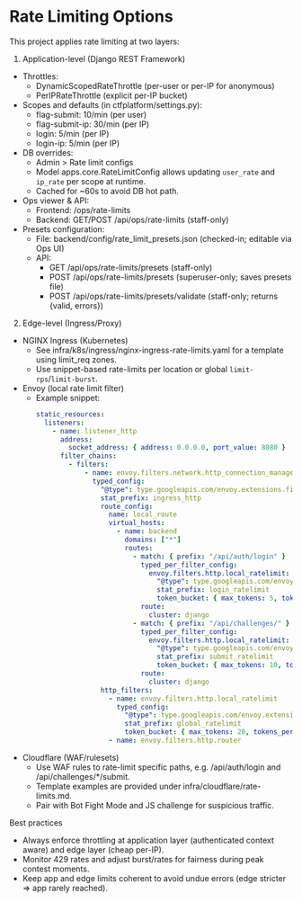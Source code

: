 # Rate Limiting Options

This project applies rate limiting at two layers:

1) Application-level (Django REST Framework)
- Throttles:
  - DynamicScopedRateThrottle (per-user or per-IP for anonymous)
  - PerIPRateThrottle (explicit per-IP bucket)
- Scopes and defaults (in ctfplatform/settings.py):
  - flag-submit: 10/min (per user)
  - flag-submit-ip: 30/min (per IP)
  - login: 5/min (per IP)
  - login-ip: 5/min (per IP)
- DB overrides:
  - Admin > Rate limit configs
  - Model apps.core.RateLimitConfig allows updating `user_rate` and `ip_rate` per scope at runtime.
  - Cached for ~60s to avoid DB hot path.
- Ops viewer & API:
  - Frontend: /ops/rate-limits
  - Backend: GET/POST /api/ops/rate-limits (staff-only)
- Presets configuration:
  - File: backend/config/rate_limit_presets.json (checked-in; editable via Ops UI)
  - API:
    - GET /api/ops/rate-limits/presets (staff-only)
    - POST /api/ops/rate-limits/presets (superuser-only; saves presets file)
    - POST /api/ops/rate-limits/presets/validate (staff-only; returns {valid, errors})

2) Edge-level (Ingress/Proxy)
- NGINX Ingress (Kubernetes)
  - See infra/k8s/ingress/nginx-ingress-rate-limits.yaml for a template using limit_req zones.
  - Use snippet-based rate-limits per location or global `limit-rps`/`limit-burst`.
- Envoy (local rate limit filter)
  - Example snippet:
    ```yaml
    static_resources:
      listeners:
        - name: listener_http
          address:
            socket_address: { address: 0.0.0.0, port_value: 8080 }
          filter_chains:
            - filters:
                - name: envoy.filters.network.http_connection_manager
                  typed_config:
                    "@type": type.googleapis.com/envoy.extensions.filters.network.http_connection_manager.v3.HttpConnectionManager
                    stat_prefix: ingress_http
                    route_config:
                      name: local_route
                      virtual_hosts:
                        - name: backend
                          domains: ["*"]
                          routes:
                            - match: { prefix: "/api/auth/login" }
                              typed_per_filter_config:
                                envoy.filters.http.local_ratelimit:
                                  "@type": type.googleapis.com/envoy.extensions.filters.http.local_ratelimit.v3.LocalRateLimit
                                  stat_prefix: login_ratelimit
                                  token_bucket: { max_tokens: 5, tokens_per_fill: 5, fill_interval: 60s }
                              route:
                                cluster: django
                            - match: { prefix: "/api/challenges/" }
                              typed_per_filter_config:
                                envoy.filters.http.local_ratelimit:
                                  "@type": type.googleapis.com/envoy.extensions.filters.http.local_ratelimit.v3.LocalRateLimit
                                  stat_prefix: submit_ratelimit
                                  token_bucket: { max_tokens: 10, tokens_per_fill: 10, fill_interval: 60s }
                              route:
                                cluster: django
                    http_filters:
                      - name: envoy.filters.http.local_ratelimit
                        typed_config:
                          "@type": type.googleapis.com/envoy.extensions.filters.http.local_ratelimit.v3.LocalRateLimit
                          stat_prefix: global_ratelimit
                          token_bucket: { max_tokens: 20, tokens_per_fill: 20, fill_interval: 1s }
                      - name: envoy.filters.http.router
    ```
- Cloudflare (WAF/rulesets)
  - Use WAF rules to rate-limit specific paths, e.g. /api/auth/login and /api/challenges/*/submit.
  - Template examples are provided under infra/cloudflare/rate-limits.md.
  - Pair with Bot Fight Mode and JS challenge for suspicious traffic.

Best practices
- Always enforce throttling at application layer (authenticated context aware) and edge layer (cheap per-IP).
- Monitor 429 rates and adjust burst/rates for fairness during peak contest moments.
- Keep app and edge limits coherent to avoid undue errors (edge stricter ⇒ app rarely reached).